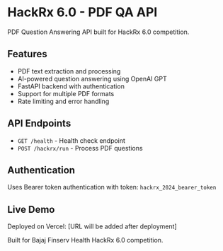 # HackRx 6.0 - PDF QA API

PDF Question Answering API built for HackRx 6.0 competition.

## Features
- PDF text extraction and processing
- AI-powered question answering using OpenAI GPT
- FastAPI backend with authentication
- Support for multiple PDF formats
- Rate limiting and error handling

## API Endpoints
- `GET /health` - Health check endpoint
- `POST /hackrx/run` - Process PDF questions

## Authentication
Uses Bearer token authentication with token: `hackrx_2024_bearer_token`

## Live Demo
Deployed on Vercel: [URL will be added after deployment]

Built for Bajaj Finserv Health HackRx 6.0 competition.